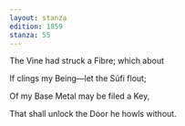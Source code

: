 ```yaml
---
layout: stanza
edition: 1859
stanza: 55
---
```


The Vine had struck a Fibre; which about

If clings my Being—let the Súfi flout;

⁠Of my Base Metal may be filed a Key,

That shall unlock the Door he howls without.